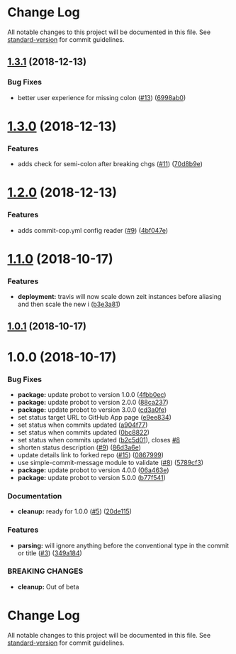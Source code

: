# Change Log

All notable changes to this project will be documented in this file. See [standard-version](https://github.com/conventional-changelog/standard-version) for commit guidelines.

<a name="1.3.1"></a>
## [1.3.1](https://github.com/zieka/commit-cop/compare/v1.3.0...v1.3.1) (2018-12-13)


### Bug Fixes

* better user experience for missing colon ([#13](https://github.com/zieka/commit-cop/issues/13)) ([6998ab0](https://github.com/zieka/commit-cop/commit/6998ab0))



<a name="1.3.0"></a>
# [1.3.0](https://github.com/zieka/commit-cop/compare/v1.2.0...v1.3.0) (2018-12-13)


### Features

* adds check for semi-colon after breaking chgs ([#11](https://github.com/zieka/commit-cop/issues/11)) ([70d8b9e](https://github.com/zieka/commit-cop/commit/70d8b9e))



<a name="1.2.0"></a>
# [1.2.0](https://github.com/zieka/commit-cop/compare/v1.1.0...v1.2.0) (2018-12-13)


### Features

* adds commit-cop.yml config reader ([#9](https://github.com/zieka/commit-cop/issues/9)) ([4bf047e](https://github.com/zieka/commit-cop/commit/4bf047e))



<a name="1.1.0"></a>
# [1.1.0](https://github.com/zieka/commit-cop/compare/v1.0.1...v1.1.0) (2018-10-17)


### Features

* **deployment:** travis will now scale down zeit instances before aliasing and then scale the new i ([b3e3a81](https://github.com/zieka/commit-cop/commit/b3e3a81))



<a name="1.0.1"></a>
## [1.0.1](https://github.com/zieka/commit-cop/compare/v1.0.0...v1.0.1) (2018-10-17)



<a name="1.0.0"></a>

# 1.0.0 (2018-10-17)

### Bug Fixes

-   **package:** update probot to version 1.0.0 ([4fbb0ec](https://github.com/zieka/commit-cop/commit/4fbb0ec))
-   **package:** update probot to version 2.0.0 ([88ca237](https://github.com/zieka/commit-cop/commit/88ca237))
-   **package:** update probot to version 3.0.0 ([cd3a0fe](https://github.com/zieka/commit-cop/commit/cd3a0fe))
-   set status target URL to GitHub App page ([e9ee834](https://github.com/zieka/commit-cop/commit/e9ee834))
-   set status when commits updated ([a904f77](https://github.com/zieka/commit-cop/commit/a904f77))
-   set status when commits updated ([0bc8822](https://github.com/zieka/commit-cop/commit/0bc8822))
-   set status when commits updated ([b2c5d01](https://github.com/zieka/commit-cop/commit/b2c5d01)), closes [#8](https://github.com/zieka/commit-cop/issues/8)
-   shorten status description ([#9](https://github.com/zieka/commit-cop/issues/9)) ([86d3a6e](https://github.com/zieka/commit-cop/commit/86d3a6e))
-   update details link to forked repo ([#15](https://github.com/zieka/commit-cop/issues/15)) ([0867999](https://github.com/zieka/commit-cop/commit/0867999))
-   use simple-commit-message module to validate ([#8](https://github.com/zieka/commit-cop/issues/8)) ([5789cf3](https://github.com/zieka/commit-cop/commit/5789cf3))
-   **package:** update probot to version 4.0.0 ([06a463e](https://github.com/zieka/commit-cop/commit/06a463e))
-   **package:** update probot to version 5.0.0 ([b77f541](https://github.com/zieka/commit-cop/commit/b77f541))

### Documentation

-   **cleanup:** ready for 1.0.0 ([#5](https://github.com/zieka/commit-cop/issues/5)) ([20de115](https://github.com/zieka/commit-cop/commit/20de115))

### Features

-   **parsing:** will ignore anything before the conventional type in the commit or title ([#3](https://github.com/zieka/commit-cop/issues/3)) ([349a184](https://github.com/zieka/commit-cop/commit/349a184))

### BREAKING CHANGES

-   **cleanup:** Out of beta

# Change Log

All notable changes to this project will be documented in this file. See [standard-version](https://github.com/conventional-changelog/standard-version) for commit guidelines.
